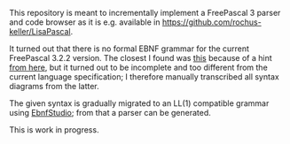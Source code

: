 This repository is meant to incrementally implement a FreePascal 3 parser and code browser as it is e.g. available in https://github.com/rochus-keller/LisaPascal.

It turned out that there is no formal EBNF grammar for the current FreePascal 3.2.2 version. The closest I found was [this](https://github.com/graemeg/fpGUI/blob/master/docs/fpc_lang_ref.ipf) because of a hint [from here](https://forum.lazarus.freepascal.org/index.php?topic=33853.0), but it turned out to be incomplete and too different from the current language specification; I therefore manually transcribed all syntax diagrams from the latter.

The given syntax is gradually migrated to an LL(1) compatible grammar using [EbnfStudio](https://github.com/rochus-keller/EbnfStudio); from that a parser can be generated.

This is work in progress.
